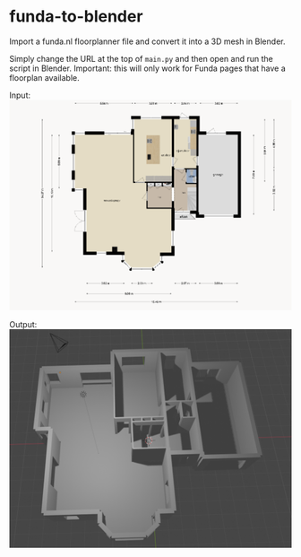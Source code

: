 # funda-to-blender
Import a funda.nl floorplanner file and convert it into a 3D mesh in Blender.

Simply change the URL at the top of `main.py` and then open and run the script in Blender. Important: this will only work for Funda pages that have a floorplan available.

Input:
![A screenshot of a Funda map](input.png)

Output:
![A screenshot of the resulting mesh in Blender](result.png)
